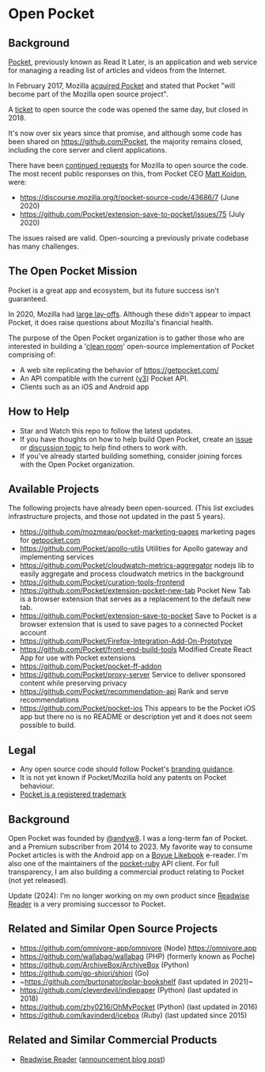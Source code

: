 # Open Pocket

## Background

[Pocket](https://en.wikipedia.org/wiki/Pocket_(service)), previously known as Read It Later, is an application and web service for managing a reading list of articles and videos from the Internet.

In February 2017, Mozilla [acquired Pocket](https://blog.mozilla.org/blog/2017/02/27/mozilla-acquires-pocket/) and stated that Pocket "will become part of the Mozilla open source project".

A [ticket](https://bugzilla.mozilla.org/show_bug.cgi?id=1343006) to open source the code was opened the same day, but closed in 2018.

It's now over six years since that promise, and although some code has been shared on https://github.com/Pocket, the majority remains closed, including the core server and client applications.

There have been [continued requests](https://discourse.mozilla.org/t/pocket-source-code/43686/7) for Mozilla to open source the code. The most recent public responses on this, from Pocket CEO [Matt Koidon](https://twitter.com/mkoidin?lang=en), were:

* https://discourse.mozilla.org/t/pocket-source-code/43686/7 (June 2020)
* https://github.com/Pocket/extension-save-to-pocket/issues/75 (July 2020)

The issues raised are valid. Open-sourcing a previously private codebase has many challenges.

## The Open Pocket Mission

Pocket is a great app and ecosystem, but its future success isn't guaranteed.

In 2020, Mozilla had [large lay-offs](https://arstechnica.com/information-technology/2020/08/firefox-maker-mozilla-lays-off-250-workers-says-covid-19-lowered-revenue/). Although these didn't appear to impact Pocket, it does raise questions about Mozilla's financial health.

The purpose of the Open Pocket organization is to gather those who are interested in building a '[clean room](https://en.wikipedia.org/wiki/Clean_room_design)' open-source implementation of Pocket comprising of:
* A web site replicating the behavior of https://getpocket.com/
* An API compatible with the current ([v3](https://getpocket.com/developer/docs/v3/retrieve)) Pocket API.
* Clients such as an iOS and Android app

## How to Help

* Star and Watch this repo to follow the latest updates.
* If you have thoughts on how to help build Open Pocket, create an [issue](https://github.com/open-pocket/open-pocket/issues) or [discussion topic](https://github.com/open-pocket/open-pocket/discussions) to help find others to work with.
* If you've already started building something, consider joining forces with the Open Pocket organization.

## Available Projects

The following projects have already been open-sourced. (This list excludes infrastructure projects, and those not updated in the past 5 years).

* https://github.com/mozmeao/pocket-marketing-pages marketing pages for [getpocket.com](https://getpocket.com)
* https://github.com/Pocket/apollo-utils Utilities for Apollo gateway and implementing services
* https://github.com/Pocket/cloudwatch-metrics-aggregator nodejs lib to easily aggregate and process cloudwatch metrics in the background
* https://github.com/Pocket/curation-tools-frontend
* https://github.com/Pocket/extension-pocket-new-tab Pocket New Tab is a browser extension that serves as a replacement to the default new tab.
* https://github.com/Pocket/extension-save-to-pocket Save to Pocket is a browser extension that is used to save pages to a connected Pocket account
* https://github.com/Pocket/Firefox-Integration-Add-On-Prototype
* https://github.com/Pocket/front-end-build-tools Modified Create React App for use with Pocket extensions
* https://github.com/Pocket/pocket-ff-addon
* https://github.com/Pocket/proxy-server Service to deliver sponsored content while preserving privacy
* https://github.com/Pocket/recommendation-api Rank and serve recommendations
* https://github.com/Pocket/pocket-ios This appears to be the Pocket iOS app but there no is no README or description yet and it does not seem possible to build.

## Legal

* Any open source code should follow Pocket's [branding guidance](https://getpocket.com/developer/docs/branding).
* It is not yet known if Pocket/Mozilla hold any patents on Pocket behaviour.
* [Pocket is a registered trademark](https://news.ycombinator.com/item?id=9520668)

## Background

Open Pocket was founded by [@andyw8](https://github.com/andyw8). I was a long-term fan of Pocket. and a Premium subscriber from 2014 to 2023.
My favorite way to consume Pocket articles is with the Android app on a [Boyue Likebook](https://twitter.com/BoyueTechnology) e-reader.
I'm also one of the maintainers of the [pocket-ruby](https://github.com/turadg/pocket-ruby) API client.
For full transparency, I am also building a commercial product relating to Pocket (not yet released).

Update (2024): I'm no longer working on my own product since [Readwise Reader](https://readwise.io/read) is a very promising successor to Pocket.

## Related and Similar Open Source Projects

* https://github.com/omnivore-app/omnivore (Node) https://omnivore.app
* https://github.com/wallabag/wallabag (PHP) (formerly known as Poche)
* https://github.com/ArchiveBox/ArchiveBox (Python)
* https://github.com/go-shiori/shiori (Go)
* ~https://github.com/burtonator/polar-bookshelf (last updated in 2021)~
* https://github.com/cleverdevil/indiepaper (Python) (last updated in 2018)
* https://github.com/zhy0216/OhMyPocket (Python) (last updated in 2016)
* https://github.com/kavinderd/icebox (Ruby) (last updated since 2015)

## Related and Similar Commercial Products

* [Readwise Reader](https://readwise.io/read) ([announcement blog post](https://blog.readwise.io/the-next-chapter-of-reader-public-beta/))
